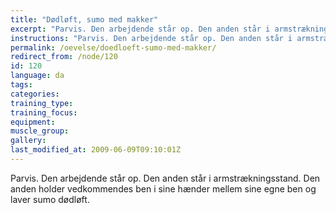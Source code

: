 ```yaml
---
title: "Dødløft, sumo med makker"
excerpt: "Parvis. Den arbejdende står op. Den anden står i armstrækningsstand. Den anden holder vedkommendes ben i sine hænder mellem sine egne ben og laver sumo dødløft."
instructions: "Parvis. Den arbejdende står op. Den anden står i armstrækningsstand. Den anden holder vedkommendes ben i sine hænder mellem sine egne ben og laver sumo dødløft."
permalink: /oevelse/doedloeft-sumo-med-makker/
redirect_from: /node/120
id: 120
language: da
tags:
categories:
training_type: 
training_focus: 
equipment:
muscle_group:
gallery:
last_modified_at: 2009-06-09T09:10:01Z
---
```


Parvis. Den arbejdende står op. Den anden står i armstrækningsstand. Den anden holder vedkommendes ben i sine hænder mellem sine egne ben og laver sumo dødløft.
